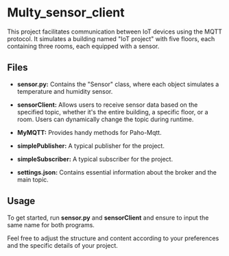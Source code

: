 # Multy_sensor_client

This project facilitates communication between IoT devices using the MQTT protocol. It simulates a building named "IoT project" with five floors, each containing three rooms, each equipped with a sensor.

## Files

- **sensor.py:** Contains the "Sensor" class, where each object simulates a temperature and humidity sensor.

- **sensorClient:** Allows users to receive sensor data based on the specified topic, whether it's the entire building, a specific floor, or a room. Users can dynamically change the topic during runtime.

- **MyMQTT:** Provides handy methods for Paho-Mqtt.

- **simplePublisher:** A typical publisher for the project.

- **simpleSubscriber:** A typical subscriber for the project.

- **settings.json:** Contains essential information about the broker and the main topic.

## Usage

To get started, run **sensor.py** and **sensorClient**
    and ensure to input the same name for both programs.



Feel free to adjust the structure and content according to your preferences and the specific details of your project.


